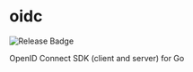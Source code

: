 # oidc

![Release Badge](https://github.com/caos/oidc/workflows/Release/badge.svg)

OpenID Connect SDK (client and server) for Go
